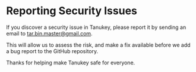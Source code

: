 # Reporting Security Issues

If you discover a security issue in Tanukey, please report it by sending an
email to [tar.bin.master@gmail.com](mailto:tar.bin.master@gmail.com).

This will allow us to assess the risk, and make a fix available before we add a
bug report to the GitHub repository.

Thanks for helping make Tanukey safe for everyone.
